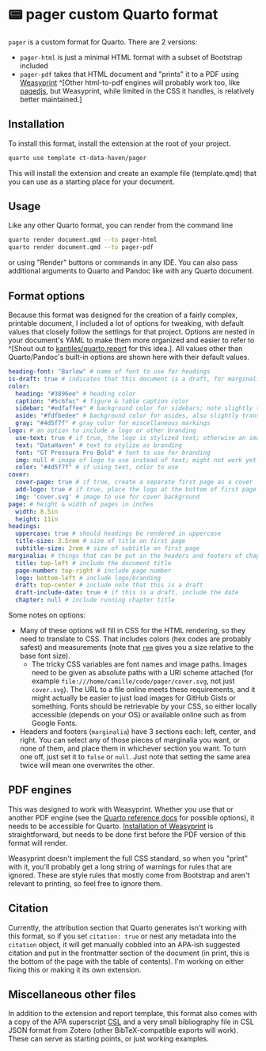 # :pager: pager custom Quarto format

`pager` is a custom format for Quarto. There are 2 versions: 

* `pager-html` is just a minimal HTML format with a subset of Bootstrap included
* `pager-pdf` takes that HTML document and "prints" it to a PDF using [Weasyprint](https://weasyprint.org/) ^[Other html-to-pdf engines will probably work too, like [pagedjs](https://gitlab.coko.foundation/pagedjs/pagedjs-cli), but Weasyprint, while limited in the CSS it handles, is relatively better maintained.] 

## Installation

To install this format, install the extension at the root of your project.

```bash
quarto use template ct-data-haven/pager
```

This will install the extension and create an example file (template.qmd) that you can use as a starting place for your document.

## Usage

Like any other Quarto format, you can render from the command line

```bash
quarto render document.qmd --to pager-html
quarto render document.qmd --to pager-pdf
```

or using "Render" buttons or commands in any IDE. You can also pass additional arguments to Quarto and Pandoc like with any Quarto document.

## Format options

Because this format was designed for the creation of a fairly complex, printable document, I included a lot of options for tweaking, with default values that closely follow the settings for that project. Options are nested in your document's YAML to make them more organized and easier to refer to ^[Shout out to [kantiles/quarto.report](https://github.com/kantiles/quarto.report) for this idea.]. All values other than Quarto/Pandoc's built-in options are shown here with their default values.

```yaml
heading-font: "Barlow" # name of font to use for headings
is-draft: true # indicates that this document is a draft, for marginalia
color:
  heading: "#3896ee" # heading color
  caption: "#5c6fac" # figure & table caption color
  sidebar: "#edfaffee" # background color for sidebars; note slightly translucent
  aside: "#fdfbedee" # background color for asides, also slightly translucent
  gray: "#4d5f7f" # gray color for miscellaneous markings
logo: # an option to include a logo or other branding
  use-text: true # if true, the logo is stylized text; otherwise an image
  text: "DataHaven" # text to stylize as branding
  font: "GT Pressura Pro Bold" # font to use for branding
  img: null # image of logo to use instead of text; might not work yet
  color: "#4d5f7f" # if using text, color to use
cover:
  cover-page: true # if true, create a separate first page as a cover
  add-logo: true # if true, place the logo at the bottom of first page
  img: 'cover.svg' # image to use for cover background
page: # height & width of pages in inches
  width: 8.5in
  height: 11in
headings:
  uppercase: true # should headings be rendered in uppercase
  title-size: 3.5rem # size of title on first page
  subtitle-size: 2rem # size of subtitle on first page
marginalia: # things that can be put in the headers and footers of chapter pages; see below
  title: top-left # include the document title
  page-number: top-right # include page number
  logo: bottom-left # include logo/branding
  draft: top-center # include note that this is a draft
  draft-include-date: true # if this is a draft, include the date
  chapter: null # include running chapter title
```

Some notes on options:

* Many of these options will fill in CSS for the HTML rendering, so they need to translate to CSS. That includes colors (hex codes are probably safest) and measurements (note that [`rem`](https://developer.mozilla.org/en-US/docs/Web/CSS/length#rem) gives you a size relative to the base font size).
  * The tricky CSS variables are font names and image paths. Images need to be given as absolute paths with a URI scheme attached (for example `file:///home/camille/code/pager/cover.svg`, not just `cover.svg`). The URL to a file online meets these requirements, and it might actually be easier to just load images for GitHub Gists or something. Fonts should be retrievable by your CSS, so either locally accessible (depends on your OS) or available online such as from Google Fonts.
* Headers and footers (`marginalia`) have 3 sections each: left, center, and right. You can select any of those pieces of marginalia you want, or none of them, and place them in whichever section you want. To turn one off, just set it to `false` or `null`. Just note that setting the same area twice will mean one overwrites the other.

## PDF engines

This was designed to work with Weasyprint. Whether you use that or another PDF engine (see the [Quarto reference docs](https://quarto.org/docs/reference/formats/pdf.html#format-options) for possible options), it needs to be accessible for Quarto. [Installation of Weasyprint](https://doc.courtbouillon.org/weasyprint/stable/first_steps.html#installation) is straightforward, but needs to be done first before the PDF version of this format will render.

Weasyprint doesn't implement the full CSS standard, so when you "print" with it, you'll probably get a long string of warnings for rules that are ignored. These are style rules that mostly come from Bootstrap and aren't relevant to printing, so feel free to ignore them.

## Citation

Currently, the attribution section that Quarto generates isn't working with this format, so if you set `citation: true` or nest any metadata into the `citation` object, it will get manually cobbled into an APA-ish suggested citation and put in the frontmatter section of the document (in print, this is the bottom of the page with the table of contents). I'm working on either fixing this or making it its own extension.

## Miscellaneous other files

In addition to the extension and report template, this format also comes with a copy of the APA superscript [CSL](https://www.zotero.org/styles) and a very small bibliography file in CSL JSON format from Zotero (other BibTeX-compatible exports will work). These can serve as starting points, or just working examples.